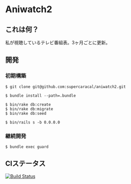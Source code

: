 # Aniwatch2

## これは何？

私が視聴しているテレビ番組表。3ヶ月ごとに更新。

## 開発

### 初期構築

```
$ git clone git@github.com:supercaracal/aniwatch2.git
```

```
$ bundle install --path=.bundle
```

```
$ bin/rake db:create
$ bin/rake db:migrate
$ bin/rake db:seed
```

```
$ bin/rails s -b 0.0.0.0
```

### 継続開発

```
$ bundle exec guard
```

## CIステータス

[![Build Status](https://travis-ci.org/supercaracal/aniwatch2.svg?branch=master)](https://travis-ci.org/supercaracal/aniwatch2)
